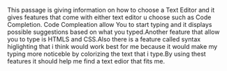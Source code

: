 This passage is giving information on how to choose a Text Editor and it gives features that come with either text editor u choose such as Code Completion. Code Compleation allow You to start typing and it displays possible suggestions based on what you typed.Another feature that allow you to type is HTMLS and CSS.Also there is a feature called syntax higlighting that i think would work best for me because it would make my typing more noticeble by colorizing the text that i type.By using thest features it should help me find a text edior that fits me.
